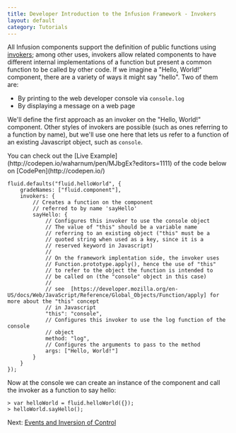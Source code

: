 ```yaml
---
title: Developer Introduction to the Infusion Framework - Invokers
layout: default
category: Tutorials
---
```


All Infusion components support the definition of public functions using [invokers](../Invokers.md); among other uses, invokers allow related components to have different internal implementations of a function but present a common function to be called by other code. If we imagine a "Hello, World!" component, there are a variety of ways it might say "hello". Two of them are:

* By printing to the web developer console via `console.log`
* By displaying a message on a web page

We'll define the first approach as an invoker on the "Hello, World!" component. Other styles of invokers are possible (such as ones referring to a function by name), but we'll use one here that lets us refer to a function of an existing Javascript object, such as `console`.

<div class="infusion-docs-note">You can check out the [Live Example](http://codepen.io/waharnum/pen/MJbgEx?editors=1111) of the code below on [CodePen](http://codepen.io/)</div>

```
fluid.defaults("fluid.helloWorld", {
    gradeNames: ["fluid.component"],
    invokers: {
        // Creates a function on the component         
        // referred to by name 'sayHello'
        sayHello: {
            // Configures this invoker to use the console object
            // The value of "this" should be a variable name
            // referring to an existing object ("this" must be a
            // quoted string when used as a key, since it is a
            // reserved keyword in Javascript)
            //
            // On the framework implentation side, the invoker uses
            // Function.prototype.apply(), hence the use of "this"
            // to refer to the object the function is intended to
            // be called on (the "console" object in this case)
            //
            // see  [https://developer.mozilla.org/en-US/docs/Web/JavaScript/Reference/Global_Objects/Function/apply] for more about the "this" concept
            // in Javascript
            "this": "console",
            // Configures this invoker to use the log function of the console
            // object
            method: "log",
            // Configures the arguments to pass to the method
            args: ["Hello, World!"]
        }
    }
});
```

Now at the console we can create an instance of the component and call the invoker as a function to say hello:

```
> var helloWorld = fluid.helloWorld({});
> helloWorld.sayHello();
```

Next: [Events and Inversion of Control](DeveloperIntroductionToInfusionFramework-EventsAndInversionOfControl.html)

